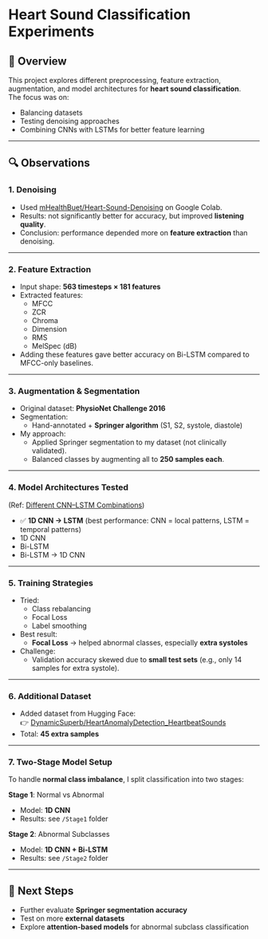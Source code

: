 # Heart Sound Classification Experiments  

## 📌 Overview  
This project explores different preprocessing, feature extraction, augmentation, and model architectures for **heart sound classification**.  
The focus was on:  
- Balancing datasets  
- Testing denoising approaches  
- Combining CNNs with LSTMs for better feature learning  

---

## 🔍 Observations  

### 1. Denoising  
- Used [mHealthBuet/Heart-Sound-Denoising](https://github.com/mHealthBuet/Heart-Sound-Denoising) on Google Colab.  
- Results: not significantly better for accuracy, but improved **listening quality**.  
- Conclusion: performance depended more on **feature extraction** than denoising.  

---

### 2. Feature Extraction  
- Input shape: **563 timesteps × 181 features**  
- Extracted features:  
  - MFCC  
  - ZCR  
  - Chroma  
  - Dimension  
  - RMS  
  - MelSpec (dB)  
- Adding these features gave better accuracy on Bi-LSTM compared to MFCC-only baselines.  

---

### 3. Augmentation & Segmentation  
- Original dataset: **PhysioNet Challenge 2016**  
- Segmentation:  
  - Hand-annotated + **Springer algorithm** (S1, S2, systole, diastole)  
- My approach:  
  - Applied Springer segmentation to my dataset (not clinically validated).  
  - Balanced classes by augmenting all to **250 samples each**.  

---

### 4. Model Architectures Tested  
(Ref: [Different CNN–LSTM Combinations](https://medium.com/@mijanr/different-ways-to-combine-cnn-and-lstm-networks-for-time-series-classification-tasks-b03fc37e91b6))  

- ✅ **1D CNN → LSTM** (best performance: CNN = local patterns, LSTM = temporal patterns)  
- 1D CNN  
- Bi-LSTM  
- Bi-LSTM → 1D CNN  

---

### 5. Training Strategies  
- Tried:  
  - Class rebalancing  
  - Focal Loss  
  - Label smoothing  
- Best result:  
  - **Focal Loss** → helped abnormal classes, especially **extra systoles**  
- Challenge:  
  - Validation accuracy skewed due to **small test sets** (e.g., only 14 samples for extra systole).  

---

### 6. Additional Dataset  
- Added dataset from Hugging Face:  
  👉 [DynamicSuperb/HeartAnomalyDetection_HeartbeatSounds](https://huggingface.co/datasets/DynamicSuperb/HeartAnomalyDetection_HeartbeatSounds)  
- Total: **45 extra samples**  

---

### 7. Two-Stage Model Setup  
To handle **normal class imbalance**, I split classification into two stages:  

**Stage 1**: Normal vs Abnormal  
- Model: **1D CNN**  
- Results: see `/Stage1` folder  

**Stage 2**: Abnormal Subclasses  
- Model: **1D CNN + Bi-LSTM**  
- Results: see `/Stage2` folder  

---

## 🚀 Next Steps  
- Further evaluate **Springer segmentation accuracy**  
- Test on more **external datasets**  
- Explore **attention-based models** for abnormal subclass classification  
